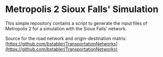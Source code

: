# Metropolis 2 Sioux Falls' Simulation

This simple repository contains a script to generate the input files of Metropolis 2 for a
simulation with the Sioux Falls' network.

Source for the road network and origin-destination matrix:
[https://github.com/bstabler/TransportationNetworks](https://github.com/bstabler/TransportationNetworks)
